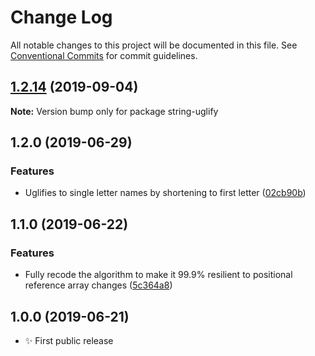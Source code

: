 # Change Log

All notable changes to this project will be documented in this file.
See [Conventional Commits](https://conventionalcommits.org) for commit guidelines.

## [1.2.14](https://gitlab.com/codsen/codsen/compare/string-uglify@1.2.13...string-uglify@1.2.14) (2019-09-04)

**Note:** Version bump only for package string-uglify





## 1.2.0 (2019-06-29)

### Features

- Uglifies to single letter names by shortening to first letter ([02cb90b](https://gitlab.com/codsen/codsen/commit/02cb90b))

## 1.1.0 (2019-06-22)

### Features

- Fully recode the algorithm to make it 99.9% resilient to positional reference array changes ([5c364a8](https://gitlab.com/codsen/codsen/commit/5c364a8))

## 1.0.0 (2019-06-21)

- ✨ First public release
